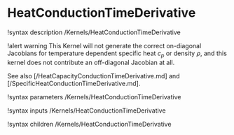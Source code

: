 # HeatConductionTimeDerivative

!syntax description /Kernels/HeatConductionTimeDerivative

!alert warning
This Kernel will not generate the correct on-diagonal Jacobians for temperature dependent specific
heat $c_p$ or density $\rho$, and this kernel does not contribute an off-diagonal Jacobian at all.

See also [/HeatCapacityConductionTimeDerivative.md] and [/SpecificHeatConductionTimeDerivative.md].

!syntax parameters /Kernels/HeatConductionTimeDerivative

!syntax inputs /Kernels/HeatConductionTimeDerivative

!syntax children /Kernels/HeatConductionTimeDerivative
